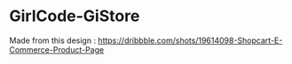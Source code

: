 # GirlCode-GiStore

Made from this design : https://dribbble.com/shots/19614098-Shopcart-E-Commerce-Product-Page
